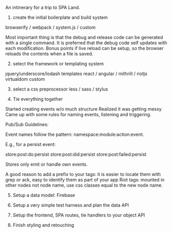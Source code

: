 An intinerary for a trip to SPA Land.

1) create the initial boilerplate and build system

browserify / webpack / system.js / custom

Most important thing is that the debug and release code can be generated with a single command.
It is preferred that the debug code self updates with each modification.
Bonus points if live reload can be setup, so the browser reloads the contents when a file is saved.

2) select the framework or templating system

jquery/underscore/lodash templates
react / angular / mithrill / riotjs
virtualdom
custom

3) select a css preprocessor
less / sass / stylus

4) Tie everything together

Started creating events w/o much structure
Realized it was getting messy
Came up with some rules for naming events, listening and triggering.


Pub/Sub Guidelines:

Event names follow the pattern: namespace:module:action:event.

E.g., for a persist event:

store:post:do:persist
store:post:did:persist
store:post:failed:persist

Stores only emit or handle own events.

A good reason to add a prefix to your tags: it is easier to locate them with grep or ack, easy to identify them as part of your app
Riot tags: mounted in other nodes not node name, use css classes equal to the new node name.

5) Setup a data model: Firebase

6) Setup a very simple test harness and plan the data API

7) Setup the frontend, SPA routes, tie handlers to your object API

8) Finish styling and retouching
